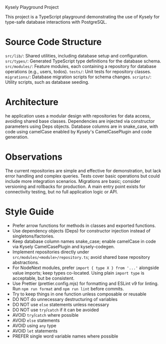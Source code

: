 Kysely Playground Project

This project is a TypeScript playground demonstrating the use of Kysely for type-safe database interactions with PostgreSQL.

# Source Code Structure

`src/lib/`: Shared utilities, including database setup and configuration.
`src/types/`: Generated TypeScript type definitions for the database schema.
`src/modules/`: Feature modules, each containing a repository for database operations (e.g., users, todos).
`tests/`: Unit tests for repository classes.
`migrations/`: Database migration scripts for schema changes.
`scripts/`: Utility scripts, such as database seeding.

# Architecture

he application uses a modular design with repositories for data access, avoiding shared base classes. Dependencies are injected via constructor parameters using Deps objects. Database columns are in snake_case, with code using camelCase enabled by Kysely's CamelCasePlugin and code generation.

# Observations

The current repositories are simple and effective for demonstration, but lack error handling and complex queries.
Tests cover basic operations but could include more integration scenarios.
Migrations are basic; consider versioning and rollbacks for production.
A main entry point exists for connectivity testing, but no full application logic or API.

# Style Guide

- Prefer arrow functions for methods in classes and exported functions.
- Use dependency objects (Deps) for constructor injection instead of singletons/factories.
- Keep database column names snake_case; enable camelCase in code via Kysely CamelCasePlugin and kysely-codegen.
- Implement repositories directly under `src/modules/<module>/repository.ts`; avoid shared base repository abstractions.
- For NodeNext modules, prefer `import { type X } from '...'` alongside value imports; keep types co-located. Using plain `import type` is acceptable, but be consistent.
- Use Prettier (prettier.config.mjs) for formatting and ESLint v9 for linting. Run `npm run format` and `npm run lint` before commits.
- Try to keep things in one function unless composable or reusable
- DO NOT do unnecessary destructuring of variables
- DO NOT use `else` statements unless necessary
- DO NOT use `try`/`catch` if it can be avoided
- AVOID `try`/`catch` where possible
- AVOID `else` statements
- AVOID using `any` type
- AVOID `let` statements
- PREFER single word variable names where possible
